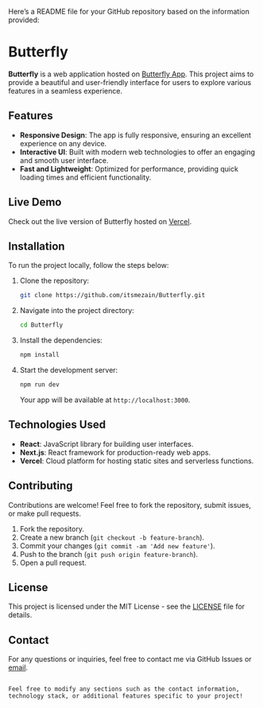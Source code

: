 Here’s a README file for your GitHub repository based on the information provided:

# Butterfly

**Butterfly** is a web application hosted on [Butterfly App](https://butterfly-olive.vercel.app/). This project aims to provide a beautiful and user-friendly interface for users to explore various features in a seamless experience.

## Features

- **Responsive Design**: The app is fully responsive, ensuring an excellent experience on any device.
- **Interactive UI**: Built with modern web technologies to offer an engaging and smooth user interface.
- **Fast and Lightweight**: Optimized for performance, providing quick loading times and efficient functionality.

## Live Demo

Check out the live version of Butterfly hosted on [Vercel](https://butterfly-olive.vercel.app/).

## Installation

To run the project locally, follow the steps below:

1. Clone the repository:
   ```bash
   git clone https://github.com/itsmezain/Butterfly.git
   ```

2. Navigate into the project directory:
   ```bash
   cd Butterfly
   ```

3. Install the dependencies:
   ```bash
   npm install
   ```

4. Start the development server:
   ```bash
   npm run dev
   ```

   Your app will be available at `http://localhost:3000`.

## Technologies Used

- **React**: JavaScript library for building user interfaces.
- **Next.js**: React framework for production-ready web apps.
- **Vercel**: Cloud platform for hosting static sites and serverless functions.

## Contributing

Contributions are welcome! Feel free to fork the repository, submit issues, or make pull requests.

1. Fork the repository.
2. Create a new branch (`git checkout -b feature-branch`).
3. Commit your changes (`git commit -am 'Add new feature'`).
4. Push to the branch (`git push origin feature-branch`).
5. Open a pull request.

## License

This project is licensed under the MIT License - see the [LICENSE](LICENSE) file for details.

## Contact

For any questions or inquiries, feel free to contact me via GitHub Issues or [email](mailto:your-email@example.com).
```

Feel free to modify any sections such as the contact information, technology stack, or additional features specific to your project!
